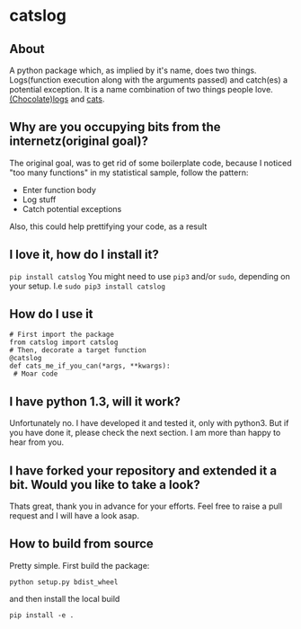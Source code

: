 # catslog

## About
A python package which, as implied by it's name, does two things. Logs(function execution along with the arguments passed) and catch(es) a potential exception. It is a name combination of two things people love. [(Chocolate)logs](https://www.bbcgoodfood.com/recipes/8767/yummy-chocolate-log) and [cats](https://www.youtube.com/watch?v=5dsGWM5XGdg).

## Why are you occupying bits from the internetz(original goal)?
The original goal, was to get rid of some boilerplate code, because I noticed "too many functions" in my statistical sample, follow the pattern:

- Enter function body
- Log stuff
- Catch potential exceptions

Also, this could help prettifying your code, as a result

## I love it, how do I install it?

`pip install catslog`
You might need to use `pip3` and/or `sudo`, depending on your setup.
I.e
`sudo pip3 install catslog`

## How do I use it
```
# First import the package
from catslog import catslog
# Then, decorate a target function
@catslog
def cats_me_if_you_can(*args, **kwargs):
 # Moar code
```

## I have python 1.3, will it work?
Unfortunately no. I have developed it and tested it, only with python3. But if you have done it, please check the next section. I am more than happy to hear from you.

## I have forked your repository and extended it a bit. Would you like to take a look?
Thats great, thank you in advance for your efforts. Feel free to raise a pull request and I will have a look asap.

## How to build from source
Pretty simple.
First build the package:
```
python setup.py bdist_wheel
```
and then install the local build
```
pip install -e .
```
